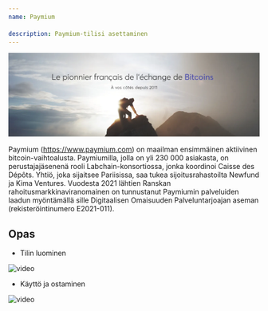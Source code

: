```yaml
---
name: Paymium

description: Paymium-tilisi asettaminen
---
```


![cover](assets/cover.webp)

Paymium (https://www.paymium.com) on maailman ensimmäinen aktiivinen bitcoin-vaihtoalusta. Paymiumilla, jolla on yli 230 000 asiakasta, on perustajajäsenenä rooli Labchain-konsortiossa, jonka koordinoi Caisse des Dépôts. Yhtiö, joka sijaitsee Pariisissa, saa tukea sijoitusrahastoilta Newfund ja Kima Ventures. Vuodesta 2021 lähtien Ranskan rahoitusmarkkinaviranomainen on tunnustanut Paymiumin palveluiden laadun myöntämällä sille Digitaalisen Omaisuuden Palveluntarjoajan aseman (rekisteröintinumero E2021-011).

## Opas

- Tilin luominen

![video](https://youtu.be/fioQ7BvmFtI)

- Käyttö ja ostaminen

![video](https://youtu.be/JVizZzRmJf8)